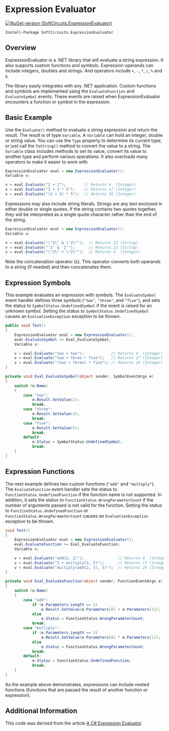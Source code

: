 # Expression Evaluator

[![NuGet version (SoftCircuits.ExpressionEvaluator)](https://img.shields.io/nuget/v/SoftCircuits.ExpressionEvaluator.svg?style=flat-square)](https://www.nuget.org/packages/SoftCircuits.ExpressionEvaluator/)

```
Install-Package SoftCircuits.ExpressionEvaluator
```

## Overview

ExpressionEvaluator is a .NET library that will evaluate a string expression. It also supports custom functions and symbols. Expression operands can include integers, doubles and strings. And operators include `+`, `-`, `*`, `/`, `%` and `&`.

The library easily integrates with any .NET application. Custom functions and symbols are implemented using the `EvaluateFunction` and `EvaluateSymbol` events. These events are raised when ExpressionEvaluator encounters a function or symbol in the expression.

## Basic Example

Use the `Evaluate()` method to evaluate a string expression and return the result. The result is of type `Variable`. A `Variable` can hold an integer, double or string value. You can use the `Type` property to determine its current type, or just call the `ToString()` method to convert the value to a string. The `Variable` class includes methods to set its value, convert its value to another type and perform various operations. It also overloads many operators to make it easier to work with.

```cs
ExpressionEvaluator eval = new ExpressionEvaluator();
Variable v;

v = eval.Evaluate("2 + 2");        // Returns 4  (Integer)
v = eval.Evaluate("2 + 3 * 5");    // Returns 17 (Integer)
v = eval.Evaluate("(2 + 3) * 5");  // Returns 25 (Integer)
```

Expressions may also include string literals. Strings are any text enclosed in either double or single quotes. If the string contains two quotes together, they will be interpreted as a single quote character rather than the end of the string.

```cs
ExpressionEvaluator eval = new ExpressionEvaluator();
Variable v;

v = eval.Evaluate("\"2\" & \"2\"");  // Returns 22 (String)
v = eval.Evaluate("'2' & '2'");      // Returns 22 (String)
v = eval.Evaluate("\"2\" + \"2\"");  // Returns 4  (Integer)
```

Note the concatenation operator (`&`). This operator converts both operands to a string (if needed) and then concatenates them.

## Expression Symbols

This example evaluates an expression with symbols. The `EvaluateSymbol` event handler defines three symbols (`"two"`, `"three"`, and `"five"`), and sets the status to `SymbolStatus.UndefinedSymbol` if the event is raised for an unknown symbol. Setting the status to `SymbolStatus.UndefinedSymbol` causes an `EvaluationException` exception to be thrown.

```cs
public void Test()
{
    ExpressionEvaluator eval = new ExpressionEvaluator();
    eval.EvaluateSymbol += Eval_EvaluateSymbol;
    Variable v;

    v = eval.Evaluate("two + two");            // Returns 4  (Integer)
    v = eval.Evaluate("two + three * five");   // Returns 17 (Integer)
    v = eval.Evaluate("(two + three) * five"); // Returns 25 (Integer)
}

private void Eval_EvaluateSymbol(object sender, SymbolEventArgs e)
{
    switch (e.Name)
    {
        case "two":
            e.Result.SetValue(2);
            break;
        case "three":
            e.Result.SetValue(3);
            break;
        case "five":
            e.Result.SetValue(5);
            break;
        default:
            e.Status = SymbolStatus.UndefinedSymbol;
            break;
    }
}
```

## Expression Functions

The next example defines two custom functions (`"add"` and `"multiply"`). The `EvaluateFunction` event handler sets the status to `FunctionStatus.UndefinedFunction` if the function name is not supported. In addition, it sets the status to `FunctionStatus.WrongParameterCount` if the number of arguments passed is not valid for the function. Setting the status to `FunctionStatus.UndefinedFunction` or `FunctionStatus.WrongParameterCount` causes an `EvaluationException` exception to be thrown.

```cs
void Test()
{
    ExpressionEvaluator eval = new ExpressionEvaluator();
    eval.EvaluateFunction += Eval_EvaluateFunction;
    Variable v;

    v = eval.Evaluate("add(2, 2)");               // Returns 4  (Integer)
    v = eval.Evaluate("2 + multiply(3, 5)");      // Returns 17 (Integer)
    v = eval.Evaluate("multiply(add(2, 3), 5)");  // Returns 25 (Integer)
}

private void Eval_EvaluateFunction(object sender, FunctionEventArgs e)
{
    switch (e.Name)
    {
        case "add":
            if (e.Parameters.Length == 2)
                e.Result.SetValue(e.Parameters[0] + e.Parameters[1]);
            else
                e.Status = FunctionStatus.WrongParameterCount;
            break;
        case "multiply":
            if (e.Parameters.Length == 2)
                e.Result.SetValue(e.Parameters[0] * e.Parameters[1]);
            else
                e.Status = FunctionStatus.WrongParameterCount;
            break;
        default:
            e.Status = FunctionStatus.UndefinedFunction;
            break;
    }
}
```

As the example above demonstrates, expressions can include nested functions (functions that are passed the result of another function or expression).

## Additional Information

This code was derived from the article [A C# Expression Evaluator](http://www.blackbeltcoder.com/Articles/algorithms/a-c-expression-evaluator).

